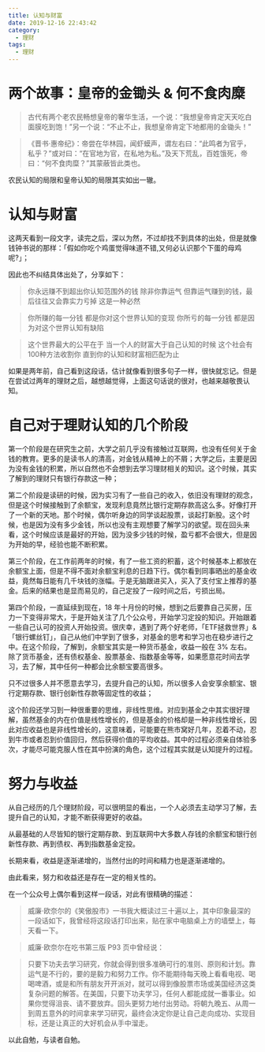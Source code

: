 ```yaml
---
title: 认知与财富
date: 2019-12-16 22:43:42
category:
  - 理财
tags:
  - 理财
---
```




# 两个故事：皇帝的金锄头 & 何不食肉糜

> 古代有两个老农民畅想皇帝的奢华生活，一个说：“我想皇帝肯定天天吃白面膜吃到饱！”另一个说：“不止不止，我想皇帝肯定下地都用的金锄头！”

> 《晋书·惠帝纪》：帝尝在华林园，闻虾蟆声，谓左右曰：“此鸣者为官乎，私乎？”或对曰：“在官地为官，在私地为私。”及天下荒乱，百姓饿死，帝曰：“何不食肉糜？”其蒙蔽皆此类也。

农民认知的局限和皇帝认知的局限其实如出一辙。

<!-- more -->

# 认知与财富

这两天看到一段文字，读完之后，深以为然，不过却找不到具体的出处，但是就像钱钟书说的那样：「假如你吃个鸡蛋觉得味道不错,又何必认识那个下蛋的母鸡呢?」；

因此也不纠结具体出处了，分享如下：

> 你永远赚不到超出你认知范围外的钱
> 除非你靠运气
> 但靠运气赚到的钱，最后往往又会靠实力亏掉
> 这是一种必然

> 你所赚的每一分钱
> 都是你对这个世界认知的变现
> 你所亏的每一分钱
> 都是因为对这个世界认知有缺陷

> 这个世界最大的公平在于
> 当一个人的财富大于自己认知的时候
> 这个社会有100种方法收割你
> 直到你的认知和财富相匹配为止

如果是两年前，自己看到这段话，估计就像看到很多句子一样，很快就忘记。但是在尝试过两年的理财之后，越想越觉得，上面这句话说的很对，也越来越敬畏认知。

# 自己对于理财认知的几个阶段

第一个阶段是在研究生之前，大学之前几乎没有接触过互联网，也没有任何关于金钱的教育。更多的是读书人的清高，对金钱从精神上的不屑；大学之后，主要是因为没有金钱的积累，所以自然也不会想到去学习理财相关的知识。这个时候，其实了解到的理财只有银行存款这一种；

第二个阶段是读研的时候，因为实习有了一些自己的收入，依旧没有理财的观念，但是这个时候接触到了余额宝，发现利息竟然比银行定期存款高这么多。好像打开了一个新的天地。那个时候，偶尔听身边的同学谈起股票，谈起打新股。这个时候，也是因为没有多少金钱，所以也没有主观想要了解学习的欲望。现在回头来看，这个时候应该是最好的开始，因为没多少钱的时候，盈亏都不会很大，但是因为开始的早，经验也能不断积累。

第三个阶段，在工作前两年的时候，有了一些工资的积蓄，这个时候基本上都放在余额宝上面，但是不得不面对余额宝利息的日趋下行。偶尔看到同事晒出的基金收益，竟然每日能有几千块钱的涨幅。于是无脑跟进买入，买入了支付宝上推荐的基金。后来的结果也是显而易见的，自己定投了一段时间之后，亏损出局。

第四个阶段，一直延续到现在，18 年十月份的时候，想到之后要靠自己买房，压力一下变得非常大，于是开始关注了几个公众号，开始学习定投的知识。开始跟着一些自己认可的投资人开始投资。很庆幸，遇到了两个好老师，「ETF拯救世界」&「银行螺丝钉」，自己从他们中学到了很多，对基金的思考和学习也在稳步进行之中。在这个阶段，了解到，余额宝其实是一种货币基金，收益一般在 3% 左右。除了货币基金，还有债权基金、股票基金、指数基金等等，如果愿意花时间去学习，去了解，其中任何一种都会比余额宝要高很多。

只不过很多人并不愿意去学习，去提升自己的认知，所以很多人会安享余额宝、银行定期存款、银行创新性存款等固定性的收益；

这个阶段还学习到一种很重要的思维，非线性思维。对应到基金之中其实很好理解，虽然基金的内在价值是线性增长的，但是基金的价格却是一种非线性增长，因此对应收益也是非线性增长的，这意味着，可能要在熊市窝好几年，忍着不动，忍到牛市或者忍到价值回归，然后获得价值的平均收益。其中的过程必须亲自体验多次，才能尽可能克服人性在其中扮演的角色，这个过程其实就是认知提升的过程。

# 努力与收益

从自己经历的几个理财阶段，可以很明显的看出，一个人必须去主动学习了解，去提升自己的认知，才能不断获得更好的收益。

从最基础的人尽皆知的银行定期存款、到互联网中大多数人存钱的余额宝和银行创新性存款、再到债权、再到指数基金定投。

长期来看，收益是逐渐递增的，当然付出的时间和精力也是逐渐递增的。

由此看来，努力和收益还是存在一定的相关性的。

在一个公众号上偶尔看到这样一段话，对此有很精确的描述：

> 威廉·欧奈尔的《笑傲股市》一书我大概读过三十遍以上，其中印象最深的一段话如下，我曾经将这段话打印出来，贴在家中电脑桌上方的墙壁上，每天看一下。

> 威廉·欧奈尔在吃书第三版 P93 页中曾经说：

> 只要下功夫去学习研究，你就会得到很多准确可行的准则、原则和计划。靠运气是不行的，要的是毅力和努力工作。你不能期待每天晚上看看电视、喝喝啤酒，或是和所有朋友开开派对，就可以得到像股票市场或美国经济这类复杂问题的解答。在美国，只要下功夫学习，任何人都能成就一番事业。如果你觉得沮丧、请不要放弃。回头更努力地付出劳动。将朝九晚五、从周一到周五意外的时间拿来学习研究，最终会决定你是让自己走向成功、实现目标，还是让真正的大好机会从手中溜走。

以此自勉，与读者自勉。


